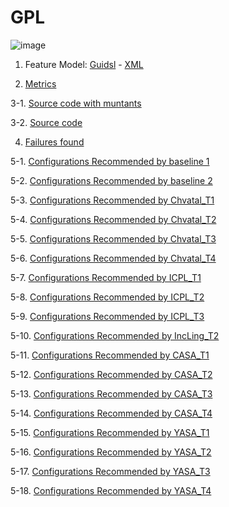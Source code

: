 # GPL


![image](https://raw.githubusercontent.com/fischerJF/Community-wide-DataGPL-of-Configurable-Systems/master/featureModel/GPL.JPG)

1. Feature Model: [Guidsl](https://github.com/fischerJF/Community-wide-Dataset-of-Configurable-Systems/tree/master/workspace_IncLing/GPL/modified-model.m) - [XML](https://github.com/fischerJF/Community-wide-Dataset-of-Configurable-Systems/tree/master/workspace_IncLing/GPL/model.xml)

2. [Metrics](https://github.com/fischerJF/Community-wide-DataGPL-of-Configurable-Systems/tree/master/metrics/GPL.csv)
 
3-1. [Source code with muntants](https://github.com/fischerJF/Community-wide-DataGPL-of-Configurable-Systems/tree/master/dataGPL_with_mutant/GPL)

3-2. [Source code](https://github.com/fischerJF/Community-wide-DataGPL-of-Configurable-Systems/tree/master/workspace_IncLing/GPL)

4. [Failures found](https://github.com/fischerJF/Community-wide-DataGPL-of-Configurable-Systems/tree/master/failuresFound)

5-1. [Configurations Recommended by baseline 1](https://github.com/fischerJF/Community-wide-DataGPL-of-Configurable-Systems/tree/master/Tools/All_valid_conf/GPL)

5-2. [Configurations Recommended by baseline 2](https://github.com/fischerJF/Community-wide-DataGPL-of-Configurable-Systems/tree/master/Tools/RANDOM/GPL)

5-3. [Configurations Recommended by Chvatal_T1](https://github.com/fischerJF/Community-wide-DataGPL-of-Configurable-Systems/tree/master/Tools/Chvatal_T1/GPL)

5-4. [Configurations Recommended by Chvatal_T2](https://github.com/fischerJF/Community-wide-DataGPL-of-Configurable-Systems/tree/master/Tools/Chvatal/GPL)

5-5. [Configurations Recommended by Chvatal_T3](https://github.com/fischerJF/Community-wide-DataGPL-of-Configurable-Systems/tree/master/Tools/Chvatal_T3/GPL)

5-6. [Configurations Recommended by Chvatal_T4](https://github.com/fischerJF/Community-wide-DataGPL-of-Configurable-Systems/tree/master/Tools/Chvatal_T4/GPL)

5-7. [Configurations Recommended by ICPL_T1](https://github.com/fischerJF/Community-wide-DataGPL-of-Configurable-Systems/tree/master/Tools/ICPL_T1/GPL)

5-8. [Configurations Recommended by ICPL_T2](https://github.com/fischerJF/Community-wide-DataGPL-of-Configurable-Systems/tree/master/Tools/ICPL/GPL)

5-9. [Configurations Recommended by ICPL_T3](https://github.com/fischerJF/Community-wide-DataGPL-of-Configurable-Systems/tree/master/Tools/ICPL_T3/GPL)

5-10. [Configurations Recommended by IncLing_T2](https://github.com/fischerJF/Community-wide-DataGPL-of-Configurable-Systems/tree/master/Tools/IncLing/GPL)

5-11. [Configurations Recommended by CASA_T1](https://github.com/fischerJF/Community-wide-DataGPL-of-Configurable-Systems/tree/master/Tools/CASA_T1/GPL)

5-12. [Configurations Recommended by CASA_T2](https://github.com/fischerJF/Community-wide-DataGPL-of-Configurable-Systems/tree/master/Tools/CASA_T2/GPL/)

5-13. [Configurations Recommended by CASA_T3](https://github.com/fischerJF/Community-wide-DataGPL-of-Configurable-Systems/tree/master/Tools/CASA_T3/GPL/)

5-14. [Configurations Recommended by CASA_T4](https://github.com/fischerJF/Community-wide-DataGPL-of-Configurable-Systems/tree/master/Tools/CASA_T4/GPL/)

5-15. [Configurations Recommended by YASA_T1](https://github.com/fischerJF/Community-wide-DataGPL-of-Configurable-Systems/tree/master/Tools/YASA_T1/GPL/)

5-16. [Configurations Recommended by YASA_T2](https://github.com/fischerJF/Community-wide-DataGPL-of-Configurable-Systems/tree/master/Tools/YASA_T2/GPL/)

5-17. [Configurations Recommended by YASA_T3](https://github.com/fischerJF/Community-wide-DataGPL-of-Configurable-Systems/tree/master/Tools/YASA_T3/GPL/)

5-18. [Configurations Recommended by YASA_T4](https://github.com/fischerJF/Community-wide-DataGPL-of-Configurable-Systems/tree/master/Tools/YASA_T4/GPL/)
